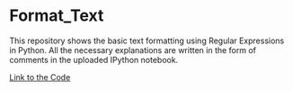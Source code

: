 # Format_Text

This repository shows the basic text formatting using Regular Expressions in Python. All the necessary explanations are written 
in the form of comments in the uploaded IPython notebook.

[Link to the Code](https://github.com/rashutyagi/Format_Text/blob/main/(self)textSearchReplace.ipynb)
